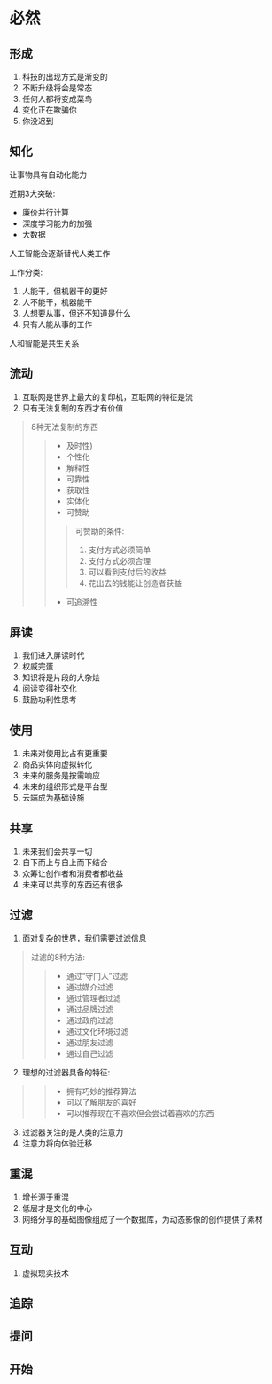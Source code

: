 # 必然
## 形成
1. 科技的出现方式是渐变的
2. 不断升级将会是常态
3. 任何人都将变成菜鸟
4. 变化正在欺骗你
5. 你没迟到

## 知化
让事物具有自动化能力

近期3大突破:
- 廉价并行计算
- 深度学习能力的加强
- 大数据

人工智能会逐渐替代人类工作

工作分类:
1. 人能干，但机器干的更好
2. 人不能干，机器能干
3. 人想要从事，但还不知道是什么
4. 只有人能从事的工作

人和智能是共生关系

## 流动
1. 互联网是世界上最大的复印机，互联网的特征是流
2. 只有无法复制的东西才有价值
> 8种无法复制的东西
> > - 及时性)
> > - 个性化
> > - 解释性
> > - 可靠性
> > - 获取性
> > - 实体化
> > - 可赞助
> > > 可赞助的条件:
> > > 1. 支付方式必须简单
> > > 2. 支付方式必须合理
> > > 3. 可以看到支付后的收益
> > > 4. 花出去的钱能让创造者获益
> > - 可追溯性

## 屏读
1. 我们进入屏读时代
2. 权威完蛋
3. 知识将是片段的大杂烩
4. 阅读变得社交化
5. 鼓励功利性思考

## 使用
1. 未来对使用比占有更重要
2. 商品实体向虚拟转化
3. 未来的服务是按需响应
4. 未来的组织形式是平台型
5. 云端成为基础设施

## 共享
1. 未来我们会共享一切
2. 自下而上与自上而下结合
3. 众筹让创作者和消费者都收益
4. 未来可以共享的东西还有很多

## 过滤
1. 面对复杂的世界，我们需要过滤信息
> 过滤的8种方法:
> > - 通过“守门人”过滤
> > - 通过媒介过滤
> > - 通过管理者过滤
> > - 通过品牌过滤
> > - 通过政府过滤
> > - 通过文化环境过滤
> > - 通过朋友过滤
> > - 通过自己过滤
2. 理想的过滤器具备的特征:
> > - 拥有巧妙的推荐算法
> > - 可以了解朋友的喜好
> > - 可以推荐现在不喜欢但会尝试着喜欢的东西
3. 过滤器关注的是人类的注意力
4. 注意力将向体验迁移

## 重混
1. 增长源于重混
2. 低层才是文化的中心
3. 网络分享的基础图像组成了一个数据库，为动态影像的创作提供了素材

## 互动
1. 虚拟现实技术

## 追踪

## 提问

## 开始